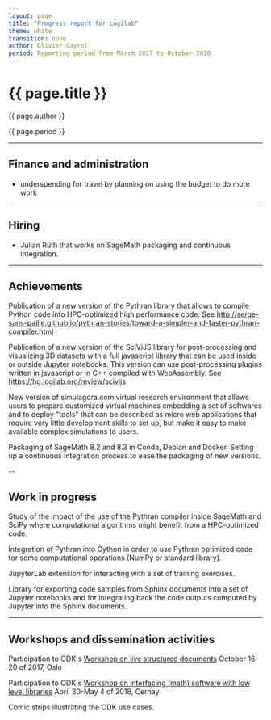```yaml
---
layout: page
title: "Progress report for Logilab"
theme: white
transition: none
author: Olivier Cayrol
period: Reporting period from March 2017 to October 2018
---
```


# {{ page.title }}

{{ page.author }}


{{ page.period }}

---

## Finance and administration

* underspending for travel by planning on using the budget to do more work

---
## Hiring

* Julian Rüth that works on SageMath packaging and continuous integration.

---
## Achievements

Publication of a new version of the Pythran library that allows to
compile Python code into HPC-optimized high performance code. See
http://serge-sans-paille.github.io/pythran-stories/toward-a-simpler-and-faster-pythran-compiler.html

Publication of a new version of the SciViJS library for
post-processing and visualizing 3D datasets with a full javascript
library that can be used inside or outside Jupyter notebooks. This
version can use post-processing plugins written in javascript or in
C++ compiled with WebAssembly. See
https://hg.logilab.org/review/scivijs

New version of simulagora.com virtual research environment that allows
users to prepare customized virtual machines embedding a set of softwares
and to deploy "tools" that can be described as micro web applications
that require very little development skills to set up, but make it easy
to make available complex simulations to users.

Packaging of SageMath 8.2 and 8.3 in Conda, Debian and Docker. Setting up a
continuous integration process to ease the packaging of new versions.

--
## Work in progress

Study of the impact of the use of the Pythran compiler inside SageMath
and SciPy where computational algorithms might benefit from a
HPC-optimized code.

Integration of Pythran into Cython in order to use Pythran optimized
code for some computational operations (NumPy or standard library).

JupyterLab extension for interacting with a set of training exercises.

Library for exporting code samples from Sphinx documents into a set of
Jupyter notebooks and for integrating back the code outputs computed
by Jupyter into the Sphinx documents.


---
## Workshops and dissemination activities

Participation to ODK's [Workshop on live structured
documents](https://github.com/OpenDreamKit/OpenDreamKit/issues/211)
October 16-20 of 2017, Oslo

Participation to ODK's [Workshop on interfacing (math) software
with low level libraries](https://github.com/OpenDreamKit/OpenDreamKit/issues/251)
April 30-May 4 of 2018, Cernay

Comic strips illustrating the ODK use cases.

